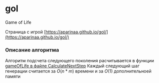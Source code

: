 # gol

Game of Life

Страница с игрой [https://aparinaa.github.io/gol/](https://aparinaa.github.io/gol/)

### Описание алгоритма

Алгоритм подсчета следующего поколения расчитывается в функции [gameOfLife в файле CalculateNextStep](https://github.com/AparinAA/gol/blob/master/CalculateNextStep.js) Каждый следующий шаг генерации считается за $O(n*m)$ времени и за $O(1)$ дополнительноей памяти
